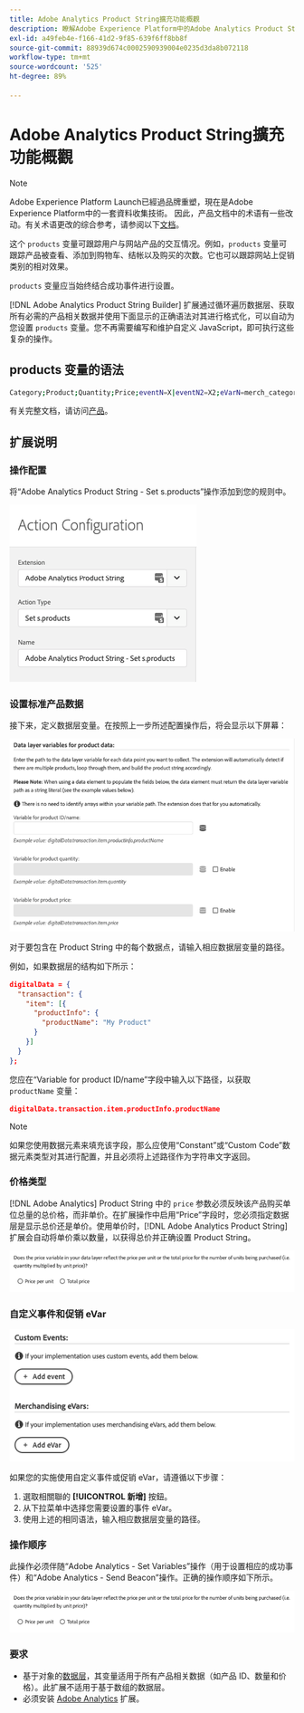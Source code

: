```yaml
---
title: Adobe Analytics Product String擴充功能概觀
description: 瞭解Adobe Experience Platform中的Adobe Analytics Product String標籤擴充功能。
exl-id: a49feb4e-f166-41d2-9f85-639f6ff8bb8f
source-git-commit: 88939d674c0002590939004e0235d3da8b072118
workflow-type: tm+mt
source-wordcount: '525'
ht-degree: 89%

---
```


# Adobe Analytics Product String擴充功能概觀

>[!NOTE]
>
>Adobe Experience Platform Launch已經過品牌重塑，現在是Adobe Experience Platform中的一套資料收集技術。 因此，产品文档中的术语有一些改动。有关术语更改的综合参考，请参阅以下[文档](../../../term-updates.md)。

这个 `products` 变量可跟踪用户与网站产品的交互情况。例如，`products` 变量可跟踪产品被查看、添加到购物车、结帐以及购买的次数。它也可以跟踪网站上促销类别的相对效果。

`products` 变量应当始终结合成功事件进行设置。

[!DNL Adobe Analytics Product String Builder] 扩展通过循环遍历数据层、获取所有必需的产品相关数据并使用下面显示的正确语法对其进行格式化，可以自动为您设置 `products` 变量。您不再需要编写和维护自定义 JavaScript，即可执行这些复杂的操作。

## products 变量的语法

```bash
Category;Product;Quantity;Price;eventN=X|eventN2=X2;eVarN=merch_category|eVarN2=merch_category2
```

有关完整文档，请访问[产品](https://experienceleague.adobe.com/docs/analytics/implementation/vars/page-vars/products.html)。

## 扩展说明

### 操作配置

将“Adobe Analytics Product String - Set s.products”操作添加到您的规则中。

![操作配置](./images/screenshot-action-config.png)

### 设置标准产品数据

接下来，定义数据层变量。在按照上一步所述配置操作后，将会显示以下屏幕：

![标准字段](./images/screenshot-standard-fields.png)

对于要包含在 Product String 中的每个数据点，请输入相应数据层变量的路径。

例如，如果数据层的结构如下所示：

```json
digitalData = {
  "transaction": {
    "item": [{
      "productInfo": {
        "productName": "My Product"
      }
    }]
  }
};
```

您应在“Variable for product ID/name”字段中输入以下路径，以获取 `productName` 变量：

```json
digitalData.transaction.item.productInfo.productName
```

>[!NOTE]
>
>如果您使用数据元素来填充该字段，那么应使用“Constant”或“Custom Code”数据元素类型对其进行配置，并且必须将上述路径作为字符串文字返回。

### 价格类型

[!DNL Adobe Analytics] Product String 中的 `price` 参数必须反映该产品购买单位总量的总价格，而非单价。在扩展操作中启用“Price”字段时，您必须指定数据层是显示总价还是单价。使用单价时，[!DNL Adobe Analytics Product String] 扩展会自动将单价乘以数量，以获得总价并正确设置 Product String。

![价格类型](./images/screenshot-price-type.png)

### 自定义事件和促销 eVar

![事件和 eVar](./images/screenshot-events-evars.png)

如果您的实施使用自定义事件或促销 eVar，请遵循以下步骤：

1. 選取相關聯的 **[!UICONTROL 新增]** 按鈕。
1. 从下拉菜单中选择您需要设置的事件 eVar。
1. 使用上述的相同语法，输入相应数据层变量的路径。

### 操作顺序

此操作必须伴随“Adobe Analytics - Set Variables”操作（用于设置相应的成功事件）和“Adobe Analytics - Send Beacon”操作。正确的操作顺序如下所示。

![标准字段](./images/screenshot-price-type.png)

### 要求

* 基于对象的[数据层](https://theblog.adobe.com/data-layers-buzzword-best-practice/)，其变量适用于所有产品相关数据（如产品 ID、数量和价格）。此扩展不适用于基于数组的数据层。
* 必须安装 [Adobe Analytics](../analytics/overview.md) 扩展。
